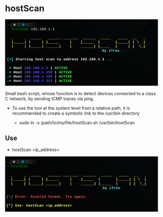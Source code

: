 # **hostScan**


![hostScan](./img/hostscan2.png)

Small bash script, whose function is to detect devices connected to a class C network, by sending ICMP traces via ping.

* To use the tool at the system level from a relative path, it is recommended to create a symbolic link to the /usr/bin directory

    + sudo ln -s /path/to/my/file/hostScan.sh /usr/bin/hostScan


## Use

- hostScan <ip_address>

![hostScan used error](./img/hostscan1.png)
